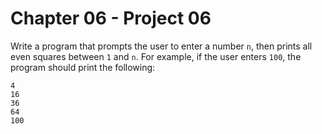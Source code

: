 # Chapter 06 - Project 06

Write a program that prompts the user to enter a number `n`, then prints all
even squares between `1` and `n`.  For example, if the user enters `100`, the
program should print the following:

```
4
16
36
64
100
```
